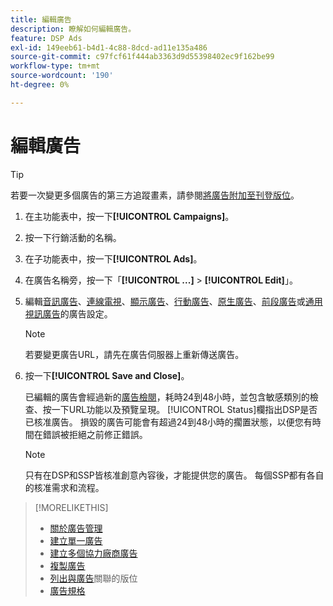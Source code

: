 ```yaml
---
title: 編輯廣告
description: 瞭解如何編輯廣告。
feature: DSP Ads
exl-id: 149eeb61-b4d1-4c88-8dcd-ad11e135a486
source-git-commit: c97fcf61f444ab3363d9d55398402ec9f162be99
workflow-type: tm+mt
source-wordcount: '190'
ht-degree: 0%

---
```


# 編輯廣告

>[!TIP]
>
>若要一次變更多個廣告的第三方追蹤畫素，請參閱[將廣告附加至刊登版位](/help/dsp/campaign-management/ads/ad-attach-to-placement.md)。

1. 在主功能表中，按一下&#x200B;**[!UICONTROL Campaigns]**。

1. 按一下行銷活動的名稱。

1. 在子功能表中，按一下&#x200B;**[!UICONTROL Ads]**。

1. 在廣告名稱旁，按一下「**[!UICONTROL ...]** > **[!UICONTROL Edit]**」。

1. 編輯[音訊廣告](ad-settings-audio.md)、[連線電視](ad-settings-connected-tv.md)、[顯示廣告](ad-settings-display.md)、[行動廣告](ad-settings-mobile.md)、[原生廣告](ad-settings-native.md)、[前段廣告](ad-settings-pre-roll.md)或[通用視訊廣告](ad-settings-universal-video.md)的廣告設定。

   >[!NOTE]
   >
   >若要變更廣告URL，請先在廣告伺服器上重新傳送廣告。

1. 按一下&#x200B;**[!UICONTROL Save and Close]**。

   已編輯的廣告會經過新的[廣告檢閱](ad-about.md)，耗時24到48小時，並包含敏感類別的檢查、按一下URL功能以及預覽呈現。 [!UICONTROL Status]欄指出DSP是否已核准廣告。 損毀的廣告可能會有超過24到48小時的擱置狀態，以便您有時間在錯誤被拒絕之前修正錯誤。

   >[!NOTE]
   >
   >只有在DSP和SSP皆核准創意內容後，才能提供您的廣告。 每個SSP都有各自的核准需求和流程。

>[!MORELIKETHIS]
>
>* [關於廣告管理](ad-about.md)
>* [建立單一廣告](ad-create.md)
>* [建立多個協力廠商廣告](ad-create-multiple.md)
>* [複製廣告](ad-duplicate.md)
>* [列出與廣告](ad-list-placements.md)關聯的版位
>* [廣告規格](ad-specs.md)
